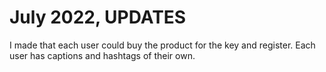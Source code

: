<h1>July 2022, UPDATES</h1>
I made that each user could buy the product for the key and register. Each user has captions and hashtags of their own.
